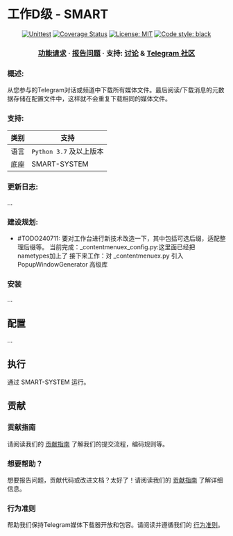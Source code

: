 
# 工作D级 - SMART

<p align="center">
<a href="https://github.com/PanXXHH/20240713_WorkD_SMART/actions"><img alt="Unittest" src="https://github.com/PanXXHH/20240713_WorkD_SMART/blob/main/workflows/Unittest/badge.svg"></a>
<a href="https://codecov.io/gh/PanXXHH/20240713_WorkD_SMART"><img alt="Coverage Status" src="https://codecov.io/gh/PanXXHH/20240713_WorkD_SMART/branch/master/graph/badge.svg"></a>
<a href="https://github.com/PanXXHH/20240713_WorkD_SMART/blob/master/LICENSE"><img alt="License: MIT" src="https://black.readthedocs.io/en/stable/_static/license.svg"></a>
<a href="https://github.com/python/black"><img alt="Code style: black" src="https://img.shields.io/badge/code%20style-black-000000.svg"></a>
</p>

<h3 align="center">
  <a href="https://github.com/PanXXHH/20240713_WorkD_SMART/discussions/categories/ideas">功能请求</a>
  <span> · </span>
  <a href="https://github.com/PanXXHH/20240713_WorkD_SMART/issues">报告问题</a>
  <span> · </span>
  支持: <a href="https://github.com/PanXXHH/20240713_WorkD_SMART/discussions">讨论</a>
  <span> & </span>
  <a href="https://t.me/tgmdnews">Telegram 社区</a>
</h3>

### 概述:
从您参与的Telegram对话或频道中下载所有媒体文件。最后阅读/下载消息的元数据存储在配置文件中，这样就不会重复下载相同的媒体文件。

### 支持:
| 类别 | 支持 |
|--|--|
|语言 | `Python 3.7` 及以上版本|
|底座 | SMART-SYSTEM|

### 更新日志:

...

### 建设规划:
- #TODO240711: 
    要对工作台进行新技术改造一下，其中包括可选后缀，适配整理后缀等。
    当前完成：_contentmenuex_config.py:这里面已经把nametypes加上了
    接下来工作：对 _contentmenuex.py 引入 PopupWindowGenerator 高级库

### 安装

...

## 配置

...

## 执行

通过 SMART-SYSTEM 运行。

## 贡献
### 贡献指南
请阅读我们的 [贡献指南](https://github.com/PanXXHH/20240713_WorkD_SMART/blob/master/CONTRIBUTING.md) 了解我们的提交流程，编码规则等。

### 想要帮助？
想要报告问题，贡献代码或改进文档？太好了！请阅读我们的 [贡献指南](https://github.com/PanXXHH/20240713_WorkD_SMART/blob/master/CONTRIBUTING.md) 了解详细信息。

### 行为准则
帮助我们保持Telegram媒体下载器开放和包容。请阅读并遵循我们的 [行为准则](https://github.com/PanXXHH/20240713_WorkD_SMART/blob/master/CODE_OF_CONDUCT.md)。